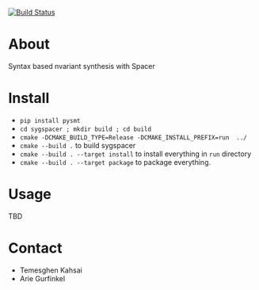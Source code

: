 [![Build Status](https://travis-ci.org/seahorn/sygspacer.svg?branch=master)](https://travis-ci.org/seahorn/sygspacer)

# About

Syntax based nvariant synthesis with Spacer

# Install

* `pip install pysmt`
* `cd sygspacer ; mkdir build ; cd build`
* `cmake -DCMAKE_BUILD_TYPE=Release -DCMAKE_INSTALL_PREFIX=run  ../ ` 
* `cmake --build .` to build sygspacer
* `cmake --build . --target install` to install everything in `run` directory
* `cmake --build . --target package` to package everything.

# Usage

TBD

# Contact

* Temesghen Kahsai
* Arie Gurfinkel



